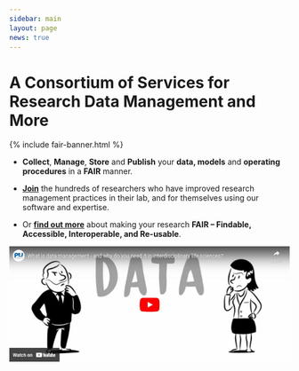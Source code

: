 ```yaml
---
sidebar: main
layout: page
news: true
---
```


<h1 class="home-title">A Consortium of Services for Research Data Management and More</h1>

{% include fair-banner.html %}

* **Collect**, **Manage**, **Store** and **Publish** your **data, models** and **operating procedures** in a **FAIR** manner.
 
* **[Join](/contact.html)** the hundreds of researchers who have improved research management practices in their lab, and for themselves using our software and expertise.

* Or **[find out more](/about.html)** about making your research **FAIR – Findable, Accessible, Interoperable, and Re-usable**.

[![What is data management](/images/DataManagementYTThumb.jpg)](/whatisdatamanagement)


